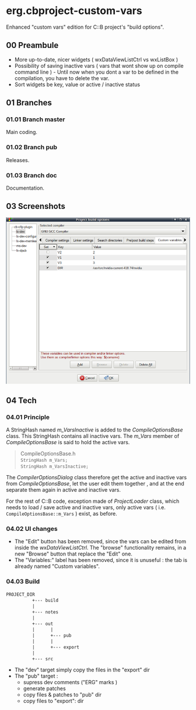 erg.cbproject-custom-vars
=========================

Enhanced "custom vars" edition for C::B project's "build options".

## 00 Preambule
* More up-to-date, nicer widgets ( wxDataViewListCtrl vs wxListBox )
* Possibility of saving inactive vars ( vars that wont show up on compile command line ) - Until now when you dont a var to be defined in the compilation, you have to delete the var.
* Sort widgets be key, value or active / inactive status


## 01 Branches

### 01.01 Branch master
Main coding.

### 01.02 Branch pub
Releases.

### 01.03 Branch doc
Documentation.

## 03 Screenshots

![scr-001](https://github.com/earlgrey-bis/erg.cbproject-custom-vars/blob/doc/scr/cvars-19.11.16-001.png "screenshot-001.png")
## 04 Tech
### 04.01 Principle
A StringHash named *m_VarsInactive* is added to the *CompileOptionsBase* class. This StringHash contains all inactive vars. The *m_Vars* member of *CompileOptionsBase* is said to hold the active vars.
> CompileOptionsBase.h  
> `StringHash m_Vars;`  
> `StringHash m_VarsInactive;`

The *CompilerOptionsDialog* class therefore get the active and inactive vars from *CompileOptionsBase*, let the user edit them together , and at the end separate them again in active and inactive vars.

For the rest of C::B code, exception made of *ProjectLoader* class, which needs to load / save active and inactive vars, only active vars ( i.e. `CompileOptionsBase::m_Vars` ) exist, as before.

### 04.02 UI changes
* The "Edit" button has been removed, since the vars can be edited from inside the *wxDataViewListCtrl*. The "browse" functionality remains, in a new "Browse" button that replace the "Edit" one.
* The "Variables:" label has been removed, since it is unuseful : the tab is already named "Custom variables".

### 04.03 Build
```
PROJECT_DIR
          +--- build
          |
          +--- notes
          | 
          +--- out
          |      |
          |      +--- pub
          |      |
          |      +--- export
          |
          +--- src
```
* The "dev" target simply copy the files in the "export" dir
* The "pub" target :
    * supress dev comments ("ERG" marks )
    * generate patches
    * copy files & patches to "pub" dir
    * copy files to "export": dir